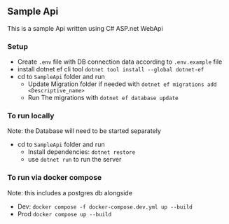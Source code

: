 ## Sample Api
This is a sample Api written using C# ASP.net WebApi

### Setup
- Create `.env` file with DB connection data according to `.env.example` file
- install dotnet ef cli tool `dotnet tool install --global dotnet-ef`
- cd to `SampleApi` folder and run
    - Update Migration folder if needed with `dotnet ef migrations add <Descriptive_name>`
    - Run The migrations with `dotnet ef database update`

### To run locally
Note: the Database will need to be started separately
- cd to `SampleApi` folder and run
    - Install dependencies: `dotnet restore`
    - use `dotnet run` to run the server

### To run via docker compose
Note: this includes a postgres db alongside
- Dev: `docker compose -f docker-compose.dev.yml up --build`
- Prod `docker compose up --build`